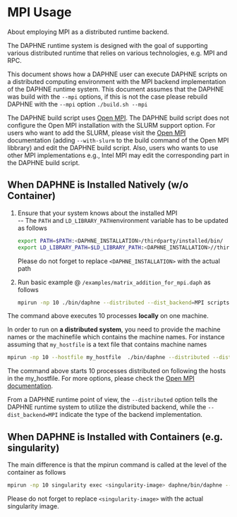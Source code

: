 <!--
Copyright 2023 The DAPHNE Consortium

Licensed under the Apache License, Version 2.0 (the "License");
you may not use this file except in compliance with the License.
You may obtain a copy of the License at

    http://www.apache.org/licenses/LICENSE-2.0

Unless required by applicable law or agreed to in writing, software
distributed under the License is distributed on an "AS IS" BASIS,
WITHOUT WARRANTIES OR CONDITIONS OF ANY KIND, either express or implied.
See the License for the specific language governing permissions and
limitations under the License.
-->

# MPI Usage

About employing MPI as a distributed runtime backend.

The DAPHNE runtime system is designed with the goal of supporting various distributed runtime that relies on various technologies, e.g. MPI and RPC.

This document shows how a DAPHNE user can execute DAPHNE scripts on a distributed computing environment with the MPI backend implementation of the DAPHNE runtime system.
This document assumes that the DAPHNE was build with the `--mpi` options, if this is not the case please rebuild DAPHNE with the `--mpi` option
```./build.sh --mpi```

The DAPHNE build script uses [Open MPI](https://www.open-mpi.org/).
The DAPHNE build script does not configure the Open MPI installation with the SLURM support option.
For users who want to add the SLURM, please visit the [Open MPI](https://www.open-mpi.org/) documentation (adding ```--with-slurm``` to the build command of the Open MPI libbrary) and edit the DAPHNE build script.
Also, users who wants to use other MPI implementations e.g., Intel MPI may edit the corresponding part in the DAPHNE build script.

## When DAPHNE is Installed Natively (w/o Container)

1. Ensure that your system knows about the installed MPI  
    -- The ```PATH``` and ```LD_LIBRARY_PATH```environment variable has to be updated as follows  

    ```bash
    export PATH=$PATH:<DAPHNE_INSTALLATION>/thirdparty/installed/bin/
    export LD_LIBRARY_PATH=$LD_LIBRARY_PATH:<DAPHNE_INSTALLATION>//thirdparty/installed/lib/ 
    ```

    Please do not forget to replace `<DAPHNE_INSTALLATION>` with the actual path

1. Run basic example @ ```/examples/matrix_addition_for_mpi.daph``` as follows

    ```bash
    mpirun -np 10 ./bin/daphne --distributed --dist_backend=MPI scripts/examples/matrix_addition_for_mpi.daph
    ```

The command above executes 10 processes **locally** on one machine.

In order to run on **a distributed system**, you need to provide the machine names or the machinefile which contains the machine names.
For instance assuming that ```my_hostfile``` is a text file that contains machine names

```bash
mpirun -np 10 --hostfile my_hostfile  ./bin/daphne --distributed --dist_backend=MPI scripts/examples/matrix_addition_for_mpi.daph
```

The command above starts 10 processes distributed on following the hosts in the my_hostfile.
For more options, please check the [Open MPI documentation](https://www.open-mpi.org/faq/?category=running#mpirun-hostfile).

From a DAPHNE runtime point of view, the ```--distributed``` option tells the DAPHNE runtime system to utilize the distributed backend, while the ```--dist_backend=MPI```
indicate the type of the backend implementation.

## When DAPHNE is Installed with Containers (e.g. singularity)

The main difference is that the mpirun command is called at the level of the container as follows

```bash
mpirun -np 10 singularity exec <singularity-image> daphne/bin/daphne --distributed   --dist_backend=MPI --vec --num-threads=2 daphne/scripts/examples/matrix_addition_for_mpi.daph
```

Please do not forget to replace `<singularity-image>` with the actual singularity image.
